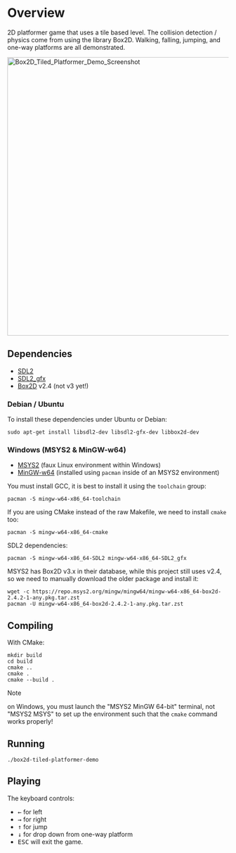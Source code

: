# Overview

2D platformer game that uses a tile based level. The collision detection / physics come from using the library Box2D. Walking, falling, jumping, and one-way platforms are all demonstrated.

<img width="810" height="634" alt="Box2D_Tiled_Platformer_Demo_Screenshot" src="https://github.com/user-attachments/assets/fa356e93-7183-460f-8bd4-7fef6b617e40" />


## Dependencies

* [SDL2](https://www.libsdl.org/)
* [SDL2_gfx](https://www.ferzkopp.net/wordpress/2016/01/02/sdl_gfx-sdl2_gfx/)
* [Box2D](https://box2d.org/) v2.4 (not v3 yet!)

### Debian / Ubuntu

To install these dependencies under Ubuntu or Debian:

```
sudo apt-get install libsdl2-dev libsdl2-gfx-dev libbox2d-dev
```

### Windows (MSYS2 &amp; MinGW-w64)

* [MSYS2](https://www.msys2.org/) (faux Linux environment within Windows)
* [MinGW-w64](https://www.mingw-w64.org/) (installed using `pacman` inside of an MSYS2 environment)

You must install GCC, it is best to install it using the `toolchain` group:

```
pacman -S mingw-w64-x86_64-toolchain
```

If you are using CMake instead of the raw Makefile, we need to install `cmake` too:

```
pacman -S mingw-w64-x86_64-cmake
```

SDL2 dependencies:

```
pacman -S mingw-w64-x86_64-SDL2 mingw-w64-x86_64-SDL2_gfx
```

MSYS2 has Box2D v3.x in their database, while this project still uses v2.4, so we need to manually download the older package and install it:

```
wget -c https://repo.msys2.org/mingw/mingw64/mingw-w64-x86_64-box2d-2.4.2-1-any.pkg.tar.zst
pacman -U mingw-w64-x86_64-box2d-2.4.2-1-any.pkg.tar.zst
```

## Compiling

With CMake:

```
mkdir build
cd build
cmake ..
cmake . 
cmake --build .
```

> [!NOTE]
> on Windows, you must launch the "MSYS2 MinGW 64-bit" terminal, not "MSYS2 MSYS" to set up the environment such that the `cmake` command works properly!

## Running

```
./box2d-tiled-platformer-demo
```

## Playing

The keyboard controls:
* <kbd>&#8592;</kbd> for left
* <kbd>&#8594;</kbd> for right
* <kbd>&#8593;</kbd> for jump
* <kbd>&#8595;</kbd> for drop down from one-way platform
* <kbd>ESC</kbd> will exit the game.
